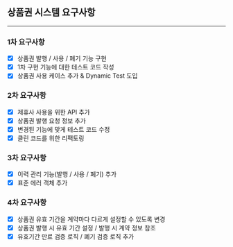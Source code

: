 ## 상품권 시스템 요구사항

---

### 1차 요구사항

- [x] 상품권 발행 / 사용 / 폐기 기능 구현
- [x] 1차 구현 기능에 대한 테스트 코드 작성
- [x] 상품권 사용 케이스 추가 & Dynamic Test 도입

### 2차 요구사항

- [x] 제휴사 사용을 위한 API 추가
- [x] 상품권 발행 요청 정보 추가
- [x] 변경된 기능에 맞게 테스트 코드 수정
- [x] 클린 코드를 위한 리팩토링

### 3차 요구사항

- [x] 이력 관리 기능(발행 / 사용 / 폐기) 추가
- [x] 표준 에러 객체 추가

### 4차 요구사항

- [x] 상품권 유효 기간을 계약마다 다르게 설정할 수 있도록 변경
- [x] 상품권 발행 시 유효 기간 설정 / 발행 시 계약 정보 참조
- [x] 유효기간 만료 검증 로직 / 폐기 검증 로직 추가 

